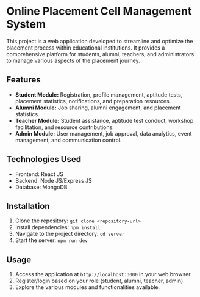 # Online Placement Cell Management System

This project is a web application developed to streamline and optimize the placement process within educational institutions. It provides a comprehensive platform for students, alumni, teachers, and administrators to manage various aspects of the placement journey.

## Features

- **Student Module:** Registration, profile management, aptitude tests, placement statistics, notifications, and preparation resources.
- **Alumni Module:** Job sharing, alumni engagement, and placement statistics.
- **Teacher Module:** Student assistance, aptitude test conduct, workshop facilitation, and resource contributions.
- **Admin Module:** User management, job approval, data analytics, event management, and communication control.

## Technologies Used

- Frontend: React JS
- Backend: Node JS/Express JS
- Database: MongoDB

## Installation

1. Clone the repository: `git clone <repository-url>`
2. Install dependencies: `npm install`
3. Navigate to the project directory: `cd server`
4. Start the server: `npm run dev`

## Usage

1. Access the application at `http://localhost:3000` in your web browser.
2. Register/login based on your role (student, alumni, teacher, admin).
3. Explore the various modules and functionalities available.

